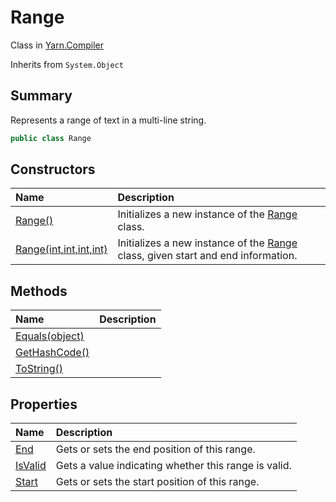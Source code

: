 # Range

Class in [Yarn.Compiler](/docs/api/csharp/yarn.compiler.md)

Inherits from `System.Object`

## Summary


Represents a range of text in a multi-line string.


```csharp
public class Range
```

## Constructors

|Name|Description|
|:---|:---|
|[Range()](/docs/api/csharp/yarn.compiler.range..ctor-2.md)|Initializes a new instance of the  <a href="yarn.compiler.range.md">Range</a>  class.|
|[Range(int,int,int,int)](/docs/api/csharp/yarn.compiler.range..ctor-1.md)|Initializes a new instance of the  <a href="yarn.compiler.range.md">Range</a>  class, given start and end information.|

## Methods

|Name|Description|
|:---|:---|
|[Equals(object)](/docs/api/csharp/yarn.compiler.range.equals.md)||
|[GetHashCode()](/docs/api/csharp/yarn.compiler.range.gethashcode.md)||
|[ToString()](/docs/api/csharp/yarn.compiler.range.tostring.md)||

## Properties

|Name|Description|
|:---|:---|
|[End](/docs/api/csharp/yarn.compiler.range.end.md)|Gets or sets the end position of this range.|
|[IsValid](/docs/api/csharp/yarn.compiler.range.isvalid.md)|Gets a value indicating whether this range is valid.|
|[Start](/docs/api/csharp/yarn.compiler.range.start.md)|Gets or sets the start position of this range.|

